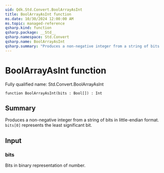 ```yaml
---
uid: Qdk.Std.Convert.BoolArrayAsInt
title: BoolArrayAsInt function
ms.date: 10/30/2024 12:00:00 AM
ms.topic: managed-reference
qsharp.kind: function
qsharp.package: __Std__
qsharp.namespace: Std.Convert
qsharp.name: BoolArrayAsInt
qsharp.summary: "Produces a non-negative integer from a string of bits in little-endian format. `bits[0]` represents the least significant bit."
---
```


# BoolArrayAsInt function

Fully qualified name: Std.Convert.BoolArrayAsInt

```qsharp
function BoolArrayAsInt(bits : Bool[]) : Int
```

## Summary
Produces a non-negative integer from a string of bits in little-endian format.
`bits[0]` represents the least significant bit.

## Input
### bits
Bits in binary representation of number.
